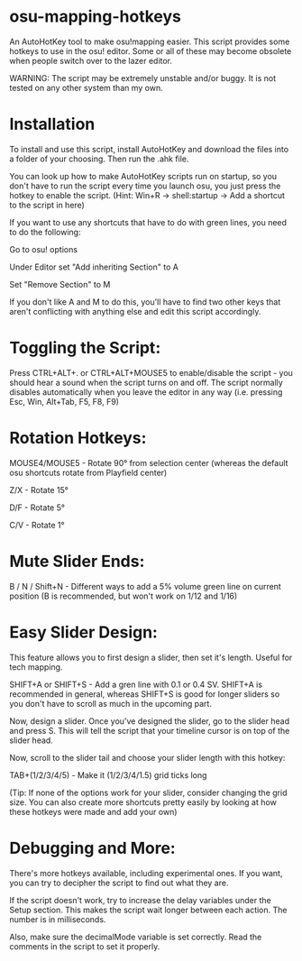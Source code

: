 # osu-mapping-hotkeys
An AutoHotKey tool to make osu!mapping easier.
This script provides some hotkeys to use in the osu! editor. Some or all of these may become obsolete when people switch over to the lazer editor.

WARNING: The script may be extremely unstable and/or buggy. It is not tested on any other system than my own.

# Installation
To install and use this script, install AutoHotKey and download the files into a folder of your choosing. Then run the .ahk file.

You can look up how to make AutoHotKey scripts run on startup, so you don't have to run the script every time you launch osu, you just press the hotkey to enable the script.
(Hint: Win+R -> shell:startup -> Add a shortcut to the script in here)

If you want to use any shortcuts that have to do with green lines, you need to do the following:

Go to osu! options

Under Editor set "Add inheriting Section" to A

Set "Remove Section" to M

If you don't like A and M to do this, you'll have to find two other keys that aren't conflicting with anything else and edit this script accordingly.

# Toggling the Script:

Press CTRL+ALT+. or CTRL+ALT+MOUSE5 to enable/disable the script - you should hear a sound when the script turns on and off.
The script normally disables automatically when you leave the editor in any way (i.e. pressing Esc, Win, Alt+Tab, F5, F8, F9)

# Rotation Hotkeys:

MOUSE4/MOUSE5 - Rotate 90° from selection center (whereas the default osu shortcuts rotate from Playfield center)

Z/X - Rotate 15°

D/F - Rotate 5°

C/V - Rotate 1°

# Mute Slider Ends:

B / N / Shift+N - Different ways to add a 5% volume green line on current position (B is recommended, but won't work on 1/12 and 1/16)

# Easy Slider Design:

This feature allows you to first design a slider, then set it's length.
Useful for tech mapping.

SHIFT+A or SHIFT+S - Add a gren line with 0.1 or 0.4 SV. SHIFT+A is recommended in general, whereas SHIFT+S is good for longer sliders so you don't have to scroll as much in the upcoming part.

Now, design a slider. Once you've designed the slider, go to the slider head and press S. This will tell the script that your timeline cursor is on top of the slider head. 

Now, scroll to the slider tail and choose your slider length with this hotkey:

TAB+(1/2/3/4/5) - Make it (1/2/3/4/1.5) grid ticks long

(Tip: If none of the options work for your slider, consider changing the grid size. 
You can also create more shortcuts pretty easily by looking at how these hotkeys were made and add your own)

# Debugging and More:
There's more hotkeys available, including experimental ones. If you want, you can try to decipher the script to find out what they are. 

If the script doesn't work, try to increase the delay variables under the Setup section. This makes the script wait longer between each action. The number is in milliseconds.

Also, make sure the decimalMode variable is set correctly. Read the comments in the script to set it properly.

